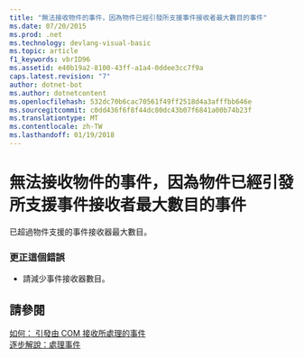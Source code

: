 ```yaml
---
title: "無法接收物件的事件，因為物件已經引發所支援事件接收者最大數目的事件"
ms.date: 07/20/2015
ms.prod: .net
ms.technology: devlang-visual-basic
ms.topic: article
f1_keywords: vbrID96
ms.assetid: e40b19a2-8100-43ff-a1a4-0ddee3cc7f9a
caps.latest.revision: "7"
author: dotnet-bot
ms.author: dotnetcontent
ms.openlocfilehash: 532dc70b6cac70561f49ff2518d4a3afffbb646e
ms.sourcegitcommit: c0dd436f6f8f44dc80dc43b07f6841a00b74b23f
ms.translationtype: MT
ms.contentlocale: zh-TW
ms.lasthandoff: 01/19/2018
---
```

# <a name="unable-to-sink-events-of-object-because-the-object-is-already-firing-events-to-the-maximum-number-of-event-receivers-it-supports"></a>無法接收物件的事件，因為物件已經引發所支援事件接收者最大數目的事件
已超過物件支援的事件接收器最大數目。  
  
### <a name="to-correct-the-error"></a>更正這個錯誤  
  
-   請減少事件接收器數目。  
  
## <a name="see-also"></a>請參閱  
 [如何： 引發由 COM 接收所處理的事件](http://msdn.microsoft.com/library/7c9944b2-e951-4c3e-a0a1-59b2ae37d7fd)  
 [逐步解說：處理事件](../../visual-basic/programming-guide/language-features/events/walkthrough-handling-events.md)
